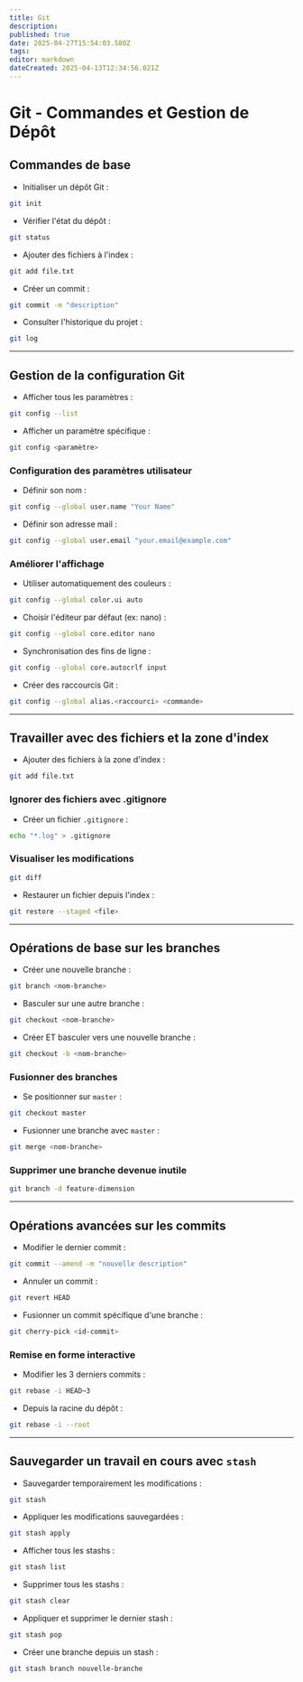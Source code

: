 ```yaml
---
title: Git
description: 
published: true
date: 2025-04-27T15:54:03.580Z
tags: 
editor: markdown
dateCreated: 2025-04-13T12:34:56.021Z
---
```


# Git - Commandes et Gestion de Dépôt

## Commandes de base 

- Initialiser un dépôt Git : 
```bash
git init
```

- Vérifier l'état du dépôt :
```bash
git status
```

- Ajouter des fichiers à l'index :
```bash
git add file.txt
```

- Créer un commit :
```bash
git commit -m "description"
```

- Consulter l'historique du projet :
```bash
git log
```

---

## Gestion de la configuration Git 

- Afficher tous les paramètres :
```bash
git config --list
```

- Afficher un paramètre spécifique :
```bash
git config <paramètre>
```

### Configuration des paramètres utilisateur

- Définir son nom :
```bash
git config --global user.name "Your Name"
```

- Définir son adresse mail :
```bash
git config --global user.email "your.email@example.com"
```

### Améliorer l'affichage

- Utiliser automatiquement des couleurs :
```bash
git config --global color.ui auto
```

- Choisir l'éditeur par défaut (ex: nano) :
```bash
git config --global core.editor nano
```

- Synchronisation des fins de ligne :
```bash
git config --global core.autocrlf input
```

- Créer des raccourcis Git :
```bash
git config --global alias.<raccourci> <commande>
```

---

## Travailler avec des fichiers et la zone d'index

- Ajouter des fichiers à la zone d'index :
```bash
git add file.txt
```

### Ignorer des fichiers avec .gitignore

- Créer un fichier `.gitignore` :
```bash
echo "*.log" > .gitignore
```

### Visualiser les modifications

```bash
git diff
```

- Restaurer un fichier depuis l'index :
```bash
git restore --staged <file>
```

---

## Opérations de base sur les branches

- Créer une nouvelle branche :
```bash
git branch <nom-branche>
```

- Basculer sur une autre branche :
```bash
git checkout <nom-branche>
```

- Créer ET basculer vers une nouvelle branche :
```bash
git checkout -b <nom-branche>
```

### Fusionner des branches

- Se positionner sur `master` :
```bash
git checkout master
```

- Fusionner une branche avec `master` :
```bash
git merge <nom-branche>
```

### Supprimer une branche devenue inutile

```bash
git branch -d feature-dimension
```

---

## Opérations avancées sur les commits

- Modifier le dernier commit :
```bash
git commit --amend -m "nouvelle description"
```

- Annuler un commit :
```bash
git revert HEAD
```

- Fusionner un commit spécifique d'une branche :
```bash
git cherry-pick <id-commit>
```

### Remise en forme interactive

- Modifier les 3 derniers commits :
```bash
git rebase -i HEAD~3
```

- Depuis la racine du dépôt :
```bash
git rebase -i --root
```

---

## Sauvegarder un travail en cours avec `stash`

- Sauvegarder temporairement les modifications :
```bash
git stash
```

- Appliquer les modifications sauvegardées :
```bash
git stash apply
```

- Afficher tous les stashs :
```bash
git stash list
```

- Supprimer tous les stashs :
```bash
git stash clear
```

- Appliquer et supprimer le dernier stash :
```bash
git stash pop
```

- Créer une branche depuis un stash :
```bash
git stash branch nouvelle-branche
```

